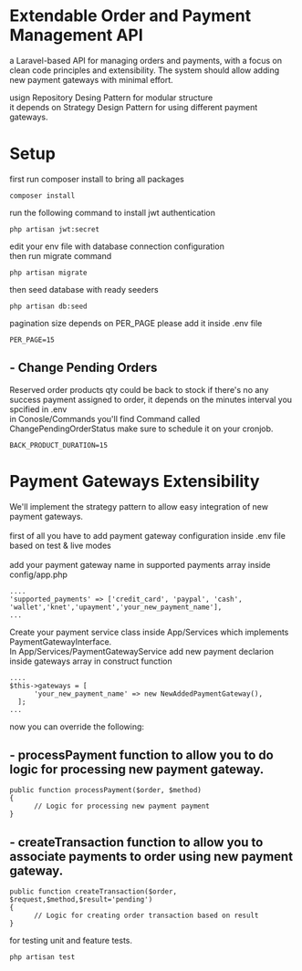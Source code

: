 # Extendable Order and Payment Management API
a Laravel-based API for managing orders and payments, with a focus on clean code
principles and extensibility. The system should allow adding new payment gateways with
minimal effort.

usign Repository Desing Pattern for modular structure <br />
it depends on Strategy Design Pattern for using different payment gateways.

# Setup
first run composer install to bring all packages

```
composer install
```

run the following command to install jwt authentication <br />
```
php artisan jwt:secret
```

edit your env file with database connection configuration <br />
then run migrate command
```
php artisan migrate
```

then seed database with ready seeders <br />
```
php artisan db:seed
```

pagination size depends on PER_PAGE please add it inside .env file
```
PER_PAGE=15
```

## - Change Pending Orders

Reserved order products qty could be back to stock if there's no any success payment assigned to order, it depends on the minutes interval you spcified in .env <br /> 
in Conosle/Commands you'll find Command called ChangePendingOrderStatus make sure to schedule it on your cronjob.

```
BACK_PRODUCT_DURATION=15
```

# Payment Gateways Extensibility
We'll implement the strategy pattern to allow easy integration of new payment gateways. <br /><br />
first of all you have to add payment gateway configuration inside .env file based on test & live modes <br /><br />
add your payment gateway name in supported payments array inside config/app.php
```
....
'supported_payments' => ['credit_card', 'paypal', 'cash', 'wallet','knet','upayment','your_new_payment_name'],
...

```

Create your payment service class inside App/Services which implements PaymentGatewayInterface. <br />
In App/Services/PaymentGatewayService add new payment declarion inside gateways array in construct function 
```
....
$this->gateways = [
      'your_new_payment_name' => new NewAddedPaymentGateway(),
  ];
...

```
now you can override the following:
## - processPayment function to allow you to do logic for processing new payment gateway. <br />
```
public function processPayment($order, $method)
{
      // Logic for processing new payment payment
}
```

## - createTransaction function to allow you to associate payments to order using new payment gateway. <br />
```
public function createTransaction($order, $request,$method,$result='pending')
{
      // Logic for creating order transaction based on result
}
```

for testing unit and feature tests. <br />
```
php artisan test
```
